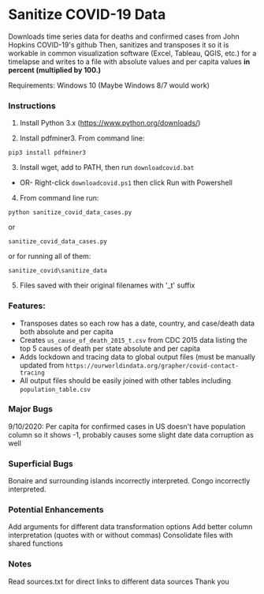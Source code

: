# Sanitize COVID-19 Data

Downloads time series data for deaths and confirmed cases from John Hopkins COVID-19's github
Then, sanitizes and transposes it so it is workable in common visualization software (Excel, Tableau, QGIS, etc.) for a timelapse and writes to a file with absolute values and per capita values **in percent (multiplied by 100.)**

Requirements: Windows 10 (Maybe Windows 8/7 would work)

### Instructions


1. Install Python 3.x
(https://www.python.org/downloads/)

2. Install pdfminer3. From command line:

`pip3 install pdfminer3`

3. Install wget, add to PATH, then run `downloadcovid.bat`
- OR-
Right-click `downloadcovid.ps1` then click Run with Powershell

4. From command line run:

`python sanitize_covid_data_cases.py`

or

`sanitize_covid_data_cases.py`

or for running all of them:

`sanitize_covid\sanitize_data`

5. Files saved with their original filenames with '_t' suffix

### Features:

- Transposes dates so each row has a date, country, and case/death data both absolute and per capita
- Creates `us_cause_of_death_2015_t.csv` from CDC 2015 data listing the top 5 causes of death per state absolute and per capita
- Adds lockdown and tracing data to global output files (must be manually updated from `https://ourworldindata.org/grapher/covid-contact-tracing`
- All output files should be easily joined with other tables including `population_table.csv`

### Major Bugs
9/10/2020: Per capita for confirmed cases in US doesn't have population column so it shows -1, probably causes some slight date data corruption as well

### Superficial Bugs
Bonaire and surrounding islands incorrectly interpreted.
Congo incorrectly interpreted.

### Potential Enhancements
Add arguments for different data transformation options
Add better column interpretation (quotes with or without commas)
Consolidate files with shared functions

### Notes
Read sources.txt for direct links to different data sources
Thank you